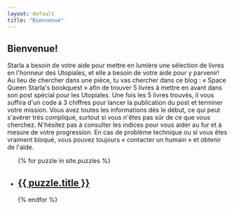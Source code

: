 ```yaml
---
layout: default
title: "Bienvenue"
---
```


## Bienvenue!
Starla a besoin de votre aide pour mettre en lumière une sélection de livres en l'honneur des Utopiales, et elle a besoin de votre aide pour y parvenir!
Au lieu de chercher dans une pièce, tu vas chercher dans ce blog : « Space Queen Starla's bookquest » afin de trouver 5 livres à mettre en avant dans son post spécial pour les Utopiales.
Une fois les 5 livres trouvés, il vous suffira d'un code à 3 chiffres pour lancer la publication du post et terminer votre mission.
Vous avez toutes les informations dès le début, ce qui peut s'avérer très compliqué, surtout si vous n'êtes pas sûr de ce que vous cherchez. N'hésitez pas à consulter les indices pour vous aider au fur et à mesure de votre progression.
En cas de problème technique ou si vous êtes vraiment bloqué, vous pouvez toujours « contacter un humain » et obtenir de l'aide.

<ul>
  {% for puzzle in site.puzzles %}
    <li>
      <h2><a href="{{ puzzle.url }}">{{ puzzle.title }}</a></h2>
    </li>
  {% endfor %}
</ul>